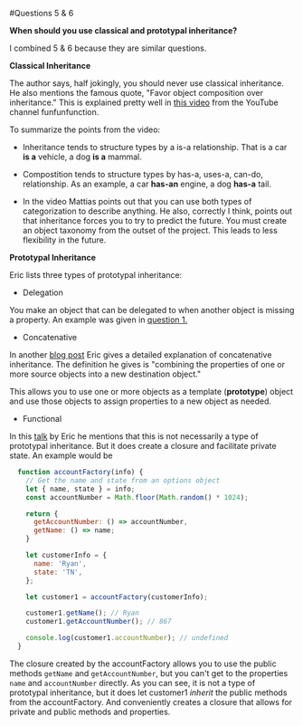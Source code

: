 #Questions 5 & 6

**When should you use classical and prototypal inheritance?**

I combined 5 & 6 because they are similar questions.

**Classical Inheritance**

The author says, half jokingly, you should never use classical inheritance. He also mentions the famous quote, "Favor object composition over inheritance." This is explained pretty well in [this video](https://www.youtube.com/watch?v=wfMtDGfHWpA) from the YouTube channel funfunfunction.

To summarize the points from the video:

-  Inheritance tends to structure types by a is-a relationship. That is a car **is a** vehicle, a dog **is a** mammal. 

-  Compostition tends to structure types by has-a, uses-a, can-do, relationship. As an example, a car **has-an** engine, a dog **has-a** tail.

-  In the video Mattias points out that you can use both types of categorization to describe anything. He also, correctly I think, points out that inheritance forces you to try to predict the future. You must create an object taxonomy from the outset of the project. This leads to less flexibility in the future.

**Prototypal Inheritance**

Eric lists three types of prototypal inheritance:

-  Delegation

You make an object that can be delegated to when another object is missing a property. An example was given in [question 1.](./q-1.md)

-  Concatenative

In another [blog post](https://medium.com/javascript-scene/the-heart-soul-of-prototypal-oo-concatenative-inheritance-a3b64cb27819#.fw0cchk4q) Eric gives a detailed explanation of concatenative inheritance. The definition he gives is "combining the properties of one or more source objects into a new destination object."

This allows you to use one or more objects as a template (**prototype**) object and use those objects to assign properties to a new object as needed.

-  Functional 

In this [talk](https://www.youtube.com/watch?v=lKCCZTUx0sI) by Eric he mentions that this is not necessarily a type of prototypal inheritance. But it does create a closure and facilitate private state. An example would be

```javascript
  function accountFactory(info) {
    // Get the name and state from an options object
    let { name, state } = info;
    const accountNumber = Math.floor(Math.random() * 1024);

    return {
      getAccountNumber: () => accountNumber,
      getName: () => name;
    }

    let customerInfo = {
      name: 'Ryan',
      state: 'TN',
    };

    let customer1 = accountFactory(customerInfo);

    customer1.getName(); // Ryan
    customer1.getAccountNumber(); // 867

    console.log(customer1.accountNumber); // undefined
  } 
```

The closure created by the accountFactory allows you to use the public methods `getName` and `getAccountNumber`, but you can't get to the properties `name` and `accountNumber` directly. As you can see, it is not a type of prototypal inheritance, but it does let customer1 *inherit* the public methods from the accountFactory. And conveniently creates a closure that allows for private and public methods and properties.
